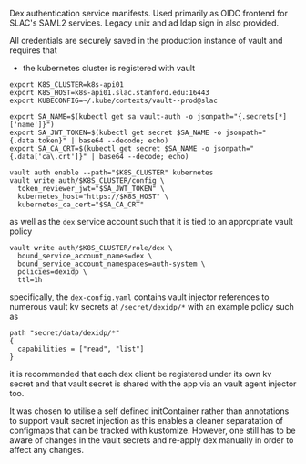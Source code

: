 Dex authentication service manifests. Used primarily as OIDC frontend for SLAC's SAML2 services. Legacy unix and ad ldap sign in also provided.

All credentials are securely saved in the production instance of vault and requires that 

- the kubernetes cluster is registered with vault

```
export K8S_CLUSTER=k8s-api01
export K8S_HOST=k8s-api01.slac.stanford.edu:16443
export KUBECONFIG=~/.kube/contexts/vault--prod@slac

export SA_NAME=$(kubectl get sa vault-auth -o jsonpath="{.secrets[*]['name']}")
export SA_JWT_TOKEN=$(kubectl get secret $SA_NAME -o jsonpath="{.data.token}" | base64 --decode; echo)
export SA_CA_CRT=$(kubectl get secret $SA_NAME -o jsonpath="{.data['ca\.crt']}" | base64 --decode; echo)

vault auth enable --path="$K8S_CLUSTER" kubernetes
vault write auth/$K8S_CLUSTER/config \
  token_reviewer_jwt="$SA_JWT_TOKEN" \
  kubernetes_host="https://$K8S_HOST" \
  kubernetes_ca_cert="$SA_CA_CRT"
````

as well as the `dex` service account such that it is tied to an appropriate vault policy

```
vault write auth/$K8S_CLUSTER/role/dex \
  bound_service_account_names=dex \
  bound_service_account_namespaces=auth-system \
  policies=dexidp \
  ttl=1h
```

specifically, the `dex-config.yaml` contains vault injector references to numerous vault kv secrets at `/secret/dexidp/*` with an example policy such as 

```
path "secret/data/dexidp/*"
{
  capabilities = ["read", "list"]
}
```

it is recommended that each dex client be registered under its own kv secret and that vault secret is shared with the app via an vault agent injector too.


It was chosen to utilise a self defined initContainer rather than annotations to support vault secret injection as this enables a cleaner separatation of configmaps that can be tracked with kustomize. However, one still has to be aware of changes in the vault secrets and re-apply dex manually in order to affect any changes.


